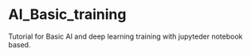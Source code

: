 # AI_Basic_training
Tutorial for Basic AI and deep learning training with jupyteder notebook based. 
